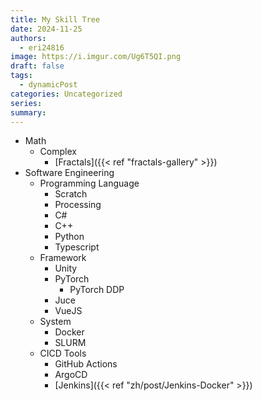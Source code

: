 ```yaml
---
title: My Skill Tree
date: 2024-11-25
authors:
  - eri24816
image: https://i.imgur.com/Ug6T5QI.png
draft: false
tags:
  - dynamicPost
categories: Uncategorized
series: 
summary:
---
```

- Math
	- Complex
		- [Fractals]({{< ref "fractals-gallery" >}})
- Software Engineering
	- Programming Language
		- Scratch
		- Processing
		- C#
		- C++
		- Python
		- Typescript
	- Framework
		- Unity
		- PyTorch
			- PyTorch DDP
		- Juce
		- VueJS
	- System
		- Docker
		- SLURM
	- CICD Tools
		- GitHub Actions
		- ArgoCD
		- [Jenkins]({{< ref "zh/post/Jenkins-Docker" >}})